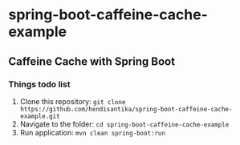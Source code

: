 # spring-boot-caffeine-cache-example

## Caffeine Cache with Spring Boot

### Things todo list

1. Clone this repository: `git clone https://github.com/hendisantika/spring-boot-caffeine-cache-example.git`
2. Navigate to the folder: `cd spring-boot-caffeine-cache-example`
3. Run application: `mvn clean spring-boot:run`
